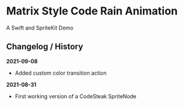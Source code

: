 #  Matrix Style Code Rain Animation
A Swift and SpriteKit Demo

## Changelog / History

**2021-09-08**
- Added custom color transition action

**2021-08-31**
- First working version of a CodeSteak SpriteNode
